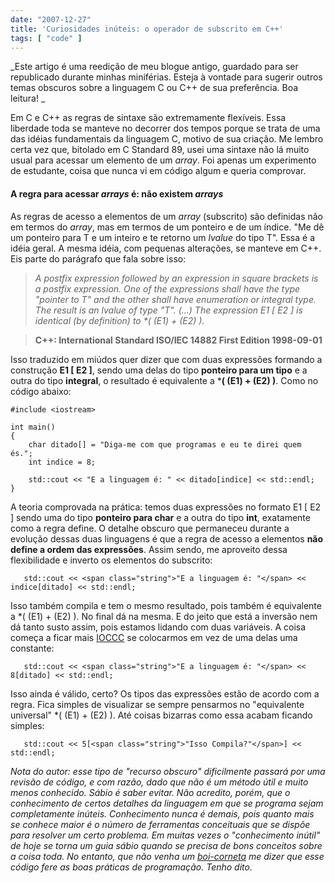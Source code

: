 ```yaml
---
date: "2007-12-27"
title: 'Curiosidades inúteis: o operador de subscrito em C++'
tags: [ "code" ]
---
```

_Este artigo é uma reedição de meu blogue antigo, guardado para ser republicado durante minhas miniférias. Esteja à vontade para sugerir outros temas obscuros sobre a linguagem C ou C++ de sua preferência. Boa leitura!
_

Em C e C++ as regras de sintaxe são extremamente flexíveis. Essa liberdade toda se manteve no decorrer dos tempos porque se trata de uma das idéias fundamentais da linguagem C, motivo de sua criação. Me lembro certa vez que, bitolado em C Standard 89, usei uma sintaxe não lá muito usual para acessar um elemento de um _array_. Foi apenas um experimento de estudante, coisa que nunca vi em código algum e queria comprovar.

#### A regra para acessar _arrays_ é: não existem _arrays_

As regras de acesso a elementos de um _array_ (subscrito) são definidas não em termos do _array_, mas em termos de um ponteiro e de um índice. "Me dê um ponteiro para T e um inteiro e te retorno um _lvalue_ do tipo T". Essa é a idéia geral. A mesma idéia, com pequenas alterações, se manteve em C++. Eis parte do parágrafo que fala sobre isso:



> 
> _A postfix expression followed by an expression in square brackets is a postfix expression. One of the expressions shall have the type "pointer to T" and the other shall have enumeration or integral type. The result is an lvalue of type "T". (...) The expression E1 [ E2 ] is identical (by definition) to *( (E1) + (E2) )._
> 

> 
> **C++: International Standard ISO/IEC 14882 First Edition 1998-09-01**
> 


Isso traduzido em miúdos quer dizer que com duas expressões formando a construção **E1 [ E2 ]**, sendo uma delas do tipo **ponteiro para um tipo** e a outra do tipo **integral**, o resultado é equivalente a ***( (E1) + (E2) )**. Como no código abaixo:

```
#include <iostream>

int main()
{
	char ditado[] = "Diga-me com que programas e eu te direi quem és.";
	int indice = 8;

	std::cout << "E a linguagem é: " << ditado[indice] << std::endl;
} 

```

A teoria comprovada na prática: temos duas expressões no formato E1 [ E2 ] sendo uma do tipo **ponteiro para char** e a outra do tipo **int**, exatamente como a regra define. O detalhe obscuro que permaneceu durante a evolução dessas duas linguagens é que a regra de acesso a elementos **não define a ordem das expressões**. Assim sendo, me aproveito dessa flexibilidade e inverto os elementos do subscrito:

    
       std::cout << <span class="string">"E a linguagem é: "</span> << indice[ditado] << std::endl;

Isso também compila e tem o mesmo resultado, pois também é equivalente a *( (E1) + (E2) ). No final dá na mesma. E do jeito que está a inversão nem dá tanto susto assim, pois estamos lidando com duas variáveis. A coisa começa a ficar mais [IOCCC](http://www.ioccc.org/) se colocarmos em vez de uma delas uma constante:

    
       std::cout << <span class="string">"E a linguagem é: "</span> << 8[ditado] << std::endl;

Isso ainda é válido, certo? Os tipos das expressões estão de acordo com a regra. Fica simples de visualizar se sempre pensarmos no "equivalente universal" *( (E1) + (E2) ). Até coisas bizarras como essa acabam ficando simples:

    
       std::cout << 5[<span class="string">"Isso Compila?"</span>] << std::endl;

_Nota do autor: esse tipo de "recurso obscuro" dificilmente passará por uma revisão de código, e com razão, dado que não é um método útil e muito menos conhecido. Sábio é saber evitar. Não acredito, porém, que o conhecimento de certos detalhes da linguagem em que se programa sejam completamente inúteis. Conhecimento nunca é demais, pois quanto mais se conhece maior é o número de ferramentas conceituais que se dispõe para resolver um certo problema. Em muitas vezes o "conhecimento inútil" de hoje se torna um guia sábio quando se precisa de bons conceitos sobre a coisa toda. No entanto, que não venha um [boi-corneta](http://www.google.com.br/search?q=boi+corneta+site%3Asualingua.com.br) me dizer que esse código fere as boas práticas de programação. Tenho dito._
